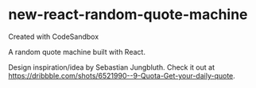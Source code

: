 # new-react-random-quote-machine

Created with CodeSandbox

A random quote machine built with React.

Design inspiration/idea by Sebastian Jungbluth. Check it out at https://dribbble.com/shots/6521990--9-Quota-Get-your-daily-quote.
